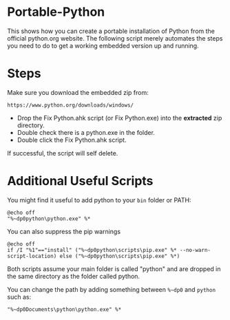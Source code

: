 # Portable-Python

This shows how you can create a portable installation of Python from the official python.org website. The following script merely automates the steps you need to do to get a working embedded version up and running.

# Steps

Make sure you download the embedded zip from:

    https://www.python.org/downloads/windows/

* Drop the Fix Python.ahk script (or Fix Python.exe) into the **extracted** zip directory.
* Double check there is a python.exe in the folder.
* Double click the Fix Python.ahk script.

If successful, the script will self delete.

# Additional Useful Scripts

You might find it useful to add python to your `bin` folder or PATH:

    @echo off
    "%~dp0python\python.exe" %*

You can also suppress the pip warnings

    @echo off
    if /I "%1"=="install" ("%~dp0python\scripts\pip.exe" %* --no-warn-script-location) else ("%~dp0python\scripts\pip.exe" %*)

Both scripts assume your main folder is called "python" and are dropped in the same directory as the folder called python.

You can change the path by adding something between `%~dp0` and `python` such as:

    "%~dp0Documents\python\python.exe" %*
